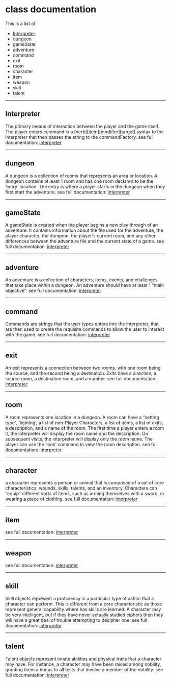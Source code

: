 # class documentation
This is a list of 
* [Interpreter](https://github.com/TorroesPrime/Text-Adventure-Game-Engine/blob/master/documentation/class%20documentation.md#interpreter)
* dungeon
* gameState
* adventure
* command
* exit
* room
* character
* item
* weapon
* skill 
* talent

---
## Interpreter
The primary means of interaction between the player and the game itself. The player enters command in a \[verb\]\[item\]\[modifier\]\[target\] syntax to the interpreter that then passes the string to the commandFactory.
see full documentation: [interpreter](https://github.com/TorroesPrime/Text-Adventure-Game-Engine/blob/master/documentation/doc_interpreter.md)

---
## dungeon
A dungeon is a collection of rooms that represents an area or location. A dungeon contains at least 1 room and has one room declared to be the ‘entry’ location. The entry is where a player starts in the dungeon when they first start the adventure.
see full documentation: [interpreter](https://github.com/TorroesPrime/Text-Adventure-Game-Engine/blob/master/documentation/doc_dungeon.md)

---
## gameState
A gameState is created when the player begins a new play through of an adventure. It contains information about the file used for the adventure, the player character, the dungeon, the player's current room, and any other differences between the adventure file and the current state of a game.
see full documentation: [interpreter](https://github.com/TorroesPrime/Text-Adventure-Game-Engine/blob/master/documentation/doc_gameState.md)

---
## adventure
An adventure is a collection of characters, items, events, and challenges that take place within a dungeon. An adventure should have at least 1 “main objective”. 
see full documentation: [interpreter](https://github.com/TorroesPrime/Text-Adventure-Game-Engine/blob/master/documentation/doc_adventure.md)


---
## command
Commands are strings that the user types enters into the interpreter, that are then used to create the requisite commands to allow the user to interact with the game.
see full documentation: [interpreter](https://github.com/TorroesPrime/Text-Adventure-Game-Engine/blob/master/documentation/doc_command.md)

---
## exit
An exit represents a connection between two rooms, with one room being the source, and the second being a destination. Exits have a direction, a source room, a destination room, and a number.
see full documentation: [interpreter](https://github.com/TorroesPrime/Text-Adventure-Game-Engine/blob/master/documentation/doc_exit.md)

---
## room
A room represents one location in a dungeon. A room can have a “setting type”, ‘lighting’, a list of non-Player Characters, a list of items, a list of exits, a description, and a name of the room. The first time a player enters a room it, the interpreter will display the room name and the description. On subsequent visits, the interpreter will display only the room name. The player can use the ‘look’ command to view the room description.
see full documentation: [interpreter](https://github.com/TorroesPrime/Text-Adventure-Game-Engine/blob/master/documentation/doc_room.md)

---
## character
a character represents a person or animal that is comprised of a set of core characteristics, wounds, skills, talents, and an inventory. Characters can “equip” different sorts of items, such as arming themselves with a sword, or wearing a piece of clothing.
see full documentation: [interpreter](https://github.com/TorroesPrime/Text-Adventure-Game-Engine/blob/master/documentation/doc_character.md)

---
## item
see full documentation: [interpreter](https://github.com/TorroesPrime/Text-Adventure-Game-Engine/blob/master/documentation/doc_item.md)

---
## weapon
see full documentation: [interpreter](https://github.com/TorroesPrime/Text-Adventure-Game-Engine/blob/master/documentation/doc_weapon.md)

---
## skill
Skill objects represent a proficiency in a particular type of action that a character can perform. This is different from a core characteristic as those represent general capability where has skills are learned. A character may be very intelligent, but if they have never actually studied ciphers then they will have a great deal of trouble attempting to decipher one.
see full documentation: [interpreter](https://github.com/TorroesPrime/Text-Adventure-Game-Engine/blob/master/documentation/doc_skill.md)

---
## talent
Talent objects represent innate abilities and physical traits that a character may have. For instance, a character may have been raised among nobility, granting them a bonus to all tests that involve a member of the nobility. 
see full documentation: [interpreter](https://github.com/TorroesPrime/Text-Adventure-Game-Engine/blob/master/documentation/doc_talent.md)

